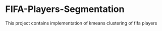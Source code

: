 # FIFA-Players-Segmentation
This project contains implementation of kmeans clustering of fifa players
